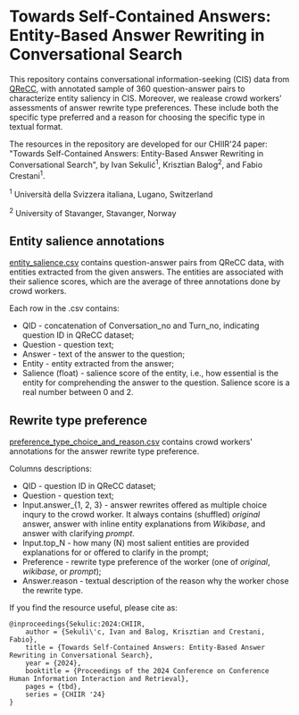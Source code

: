 # Towards Self-Contained Answers: Entity-Based Answer Rewriting in Conversational Search

This repository contains conversational information-seeking (CIS) data from [QReCC]([url](https://github.com/apple/ml-qrecc)), with annotated sample of 360 question-answer pairs to characterize entity saliency in CIS.
Moreover, we realease crowd workers' assessments of answer rewrite type preferences. These include both the specific type preferred and a reason for choosing the specific type in textual format.


The resources in the repository are developed for our CHIIR'24 paper: "Towards Self-Contained Answers: Entity-Based Answer Rewriting in Conversational Search", by Ivan Sekulić<sup>1</sup>, Krisztian Balog<sup>2</sup>, and Fabio Crestani<sup>1</sup>.

<sup>1</sup> Università della Svizzera italiana, Lugano, Switzerland

<sup>2</sup> University of Stavanger, Stavanger, Norway

## Entity salience annotations

[entity_salience.csv](data/entity_salience.csv) contains question-answer pairs from QReCC data, with entities extracted from the given answers. 
The entities are associated with their salience scores, which are the average of three annotations done by crowd workers.

Each row in the .csv contains:

* QID - concatenation of Conversation_no and Turn_no, indicating question ID in QReCC dataset;
* Question - question text;
* Answer - text of the answer to the question;
* Entity - entity extracted from the answer;
* Salience (float) - salience score of the entity, i.e., how essential is the entity for comprehending the answer to the question. Salience score is a real number between 0 and 2.


## Rewrite type preference

[preference_type_choice_and_reason.csv](data/preference_type_choice_and_reason.csv) contains crowd workers' annotations for the answer rewrite type preference.

Columns descriptions:

* QID - question ID in QReCC dataset;
* Question - question text;
* Input.answer_{1, 2, 3} - answer rewrites offered as multiple choice inqury to the crowd worker. It always contains (shuffled) _original_ answer, answer with inline entity explanations from _Wikibase_, and answer with clarifying _prompt_.
* Input.top_N - how many (N) most salient entities are provided explanations for or offered to clarify in the prompt;
* Preference - rewrite type preference of the worker (one of _original_, _wikibase_, or _prompt_);
* Answer.reason - textual description of the reason why the worker chose the rewrite type.


If you find the resource useful, please cite as:
```
@inproceedings{Sekulic:2024:CHIIR,
    author = {Sekuli\'c, Ivan and Balog, Krisztian and Crestani, Fabio},
    title = {Towards Self-Contained Answers: Entity-Based Answer Rewriting in Conversational Search},
    year = {2024},
    booktitle = {Proceedings of the 2024 Conference on Conference Human Information Interaction and Retrieval},
    pages = {tbd},
    series = {CHIIR '24}
}
```


